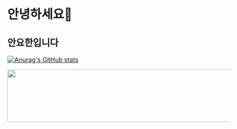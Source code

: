 # 안녕하세요👋
## 안요한입니다



[![Anurag's GitHub stats](https://github-readme-stats.vercel.app/api?username=RedCrowns)](https://github.com/anuraghazra/github-readme-stats)

<a href="https://github.com/devxb/gitanimals">
  <img src="https://render.gitanimals.org/lines/RedCrowns?pet-id=1" width="1000" height="120"/>
</a>
